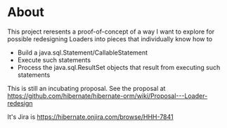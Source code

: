 # About

This project reresents a proof-of-concept of a way I want to explore for possible redesigning Loaders
into pieces that individually know how to

* Build a java.sql.Statement/CallableStatement
* Execute such statements
* Process the java.sql.ResultSet objects that result from executing such statements

This is still an incubating proposal.  See the proposal at <https://github.com/hibernate/hibernate-orm/wiki/Proposal---Loader-redesign>

It's Jira is https://hibernate.onjira.com/browse/HHH-7841